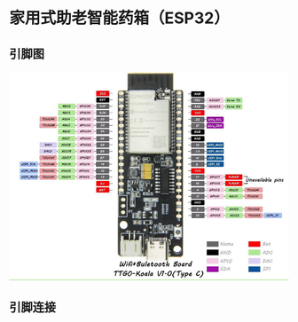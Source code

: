 #  家用式助老智能药箱（ESP32）
## 引脚图

![家用式助老智能药箱ESP32引脚](https://github.com/geprc/medicine_box_esp32/blob/master/images/%E5%AE%B6%E7%94%A8%E5%BC%8F%E5%8A%A9%E8%80%81%E6%99%BA%E8%83%BD%E8%8D%AF%E7%AE%B1ESP32%E5%BC%95%E8%84%9A.gif)

## 引脚连接
### 
